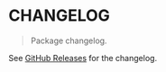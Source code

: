 # CHANGELOG

> Package changelog.

See [GitHub Releases](https://github.com/stdlib-js/array-logspace/releases) for the changelog.